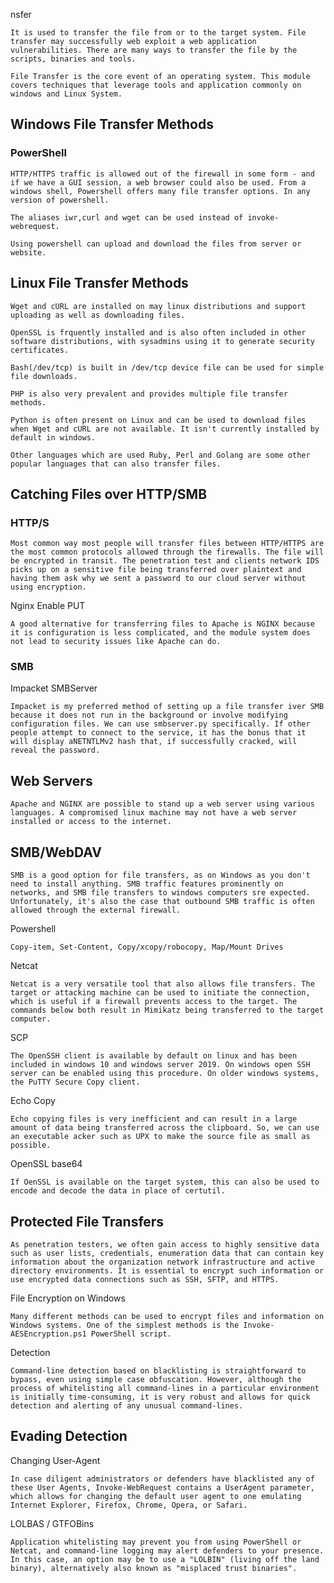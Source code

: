nsfer

	It is used to transfer the file from or to the target system. File transfer may successfully web exploit a web application vulnerabilities. There are many ways to transfer the file by the scripts, binaries and tools.

	File Transfer is the core event of an operating system. This module covers techniques that leverage tools and application commonly on windows and Linux System.

## Windows File Transfer Methods

### PowerShell

	HTTP/HTTPS traffic is allowed out of the firewall in some form - and if we have a GUI session, a web browser could also be used. From a windows shell, Powershell offers many file transfer options. In any version of powershell.

	The aliases iwr,curl and wget can be used instead of invoke-webrequest.

	Using powershell can upload and download the files from server or website.

## Linux File Transfer Methods

	Wget and cURL are installed on may linux distributions and support uploading as well as downloading files.

	OpenSSL is frquently installed and is also often included in other software distributions, with sysadmins using it to generate security certificates.

	Bash(/dev/tcp) is built in /dev/tcp device file can be used for simple file downloads.

	PHP is also very prevalent and provides multiple file transfer methods.

	Python is often present on Linux and can be used to download files when Wget and cURL are not available. It isn't currently installed by default in windows. 

	Other languages which are used Ruby, Perl and Golang are some other popular languages that can also transfer files.

## Catching Files over HTTP/SMB

### HTTP/S

	Most common way most people will transfer files between HTTP/HTTPS are the most common protocols allowed through the firewalls. The file will be encrypted in transit. The penetration test and clients network IDS picks up on a sensitive file being transferred over plaintext and having them ask why we sent a password to our cloud server without using encryption.

Nginx Enable PUT

	A good alternative for transferring files to Apache is NGINX because it is configuration is less complicated, and the module system does not lead to security issues like Apache can do.

### SMB

Impacket SMBServer

	Impacket is my preferred method of setting up a file transfer iver SMB because it does not run in the background or involve modifying configuration files. We can use smbserver.py specifically. If other people attempt to connect to the service, it has the bonus that it will display aNETNTLMv2 hash that, if successfully cracked, will reveal the password.

## Web Servers

	Apache and NGINX are possible to stand up a web server using various languages. A compromised linux machine may not have a web server installed or access to the internet.

## SMB/WebDAV 

	SMB is a good option for file transfers, as on Windows as you don't need to install anything. SMB traffic features prominently on networks, and SMB file transfers to windows computers sre expected. Unfortunately, it's also the case that outbound SMB traffic is often allowed through the external firewall. 

Powershell

	Copy-item, Set-Content, Copy/xcopy/robocopy, Map/Mount Drives

Netcat

	Netcat is a very versatile tool that also allows file transfers. The target or attacking machine can be used to initiate the connection, which is useful if a firewall prevents access to the target. The commands below both result in Mimikatz being transferred to the target computer.

SCP

	The OpenSSH client is available by default on linux and has been included in windows 10 and windows server 2019. On windows open SSH server can be enabled using this procedure. On older windows systems, the PuTTY Secure Copy client.

Echo Copy

	Echo copying files is very inefficient and can result in a large amount of data being transferred across the clipboard. So, we can use an executable acker such as UPX to make the source file as small as possible.

OpenSSL base64

	If OenSSL is available on the target system, this can also be used to encode and decode the data in place of certutil.

## Protected File Transfers

	As penetration testers, we often gain access to highly sensitive data such as user lists, credentials, enumeration data that can contain key information about the organization network infrastructure and active directory environments. It is essential to encrypt such information or use encrypted data connections such as SSH, SFTP, and HTTPS.

File Encryption on Windows


	Many different methods can be used to encrypt files and information on Windows systems. One of the simplest methods is the Invoke-AESEncryption.ps1 PowerShell script.

Detection

	Command-line detection based on blacklisting is straightforward to bypass, even using simple case obfuscation. However, although the process of whitelisting all command-lines in a particular environment is initially time-consuming, it is very robust and allows for quick detection and alerting of any unusual command-lines.

## Evading Detection

Changing User-Agent

	In case diligent administrators or defenders have blacklisted any of these User Agents, Invoke-WebRequest contains a UserAgent parameter, which allows for changing the default user agent to one emulating Internet Explorer, Firefox, Chrome, Opera, or Safari. 

LOLBAS / GTFOBins

	Application whitelisting may prevent you from using PowerShell or Netcat, and command-line logging may alert defenders to your presence. In this case, an option may be to use a "LOLBIN" (living off the land binary), alternatively also known as "misplaced trust binaries".


